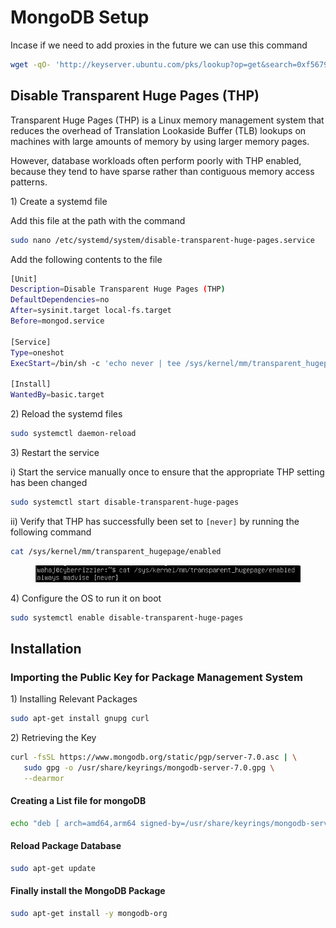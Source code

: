 # MongoDB Setup

Incase if we need to add proxies in the future we can use this command

```bash
wget -qO- 'http://keyserver.ubuntu.com/pks/lookup?op=get&search=0xf5679a222c647c87527c2f8cb00a0bd1e2c63c11' | sudo apt-key add -
```

## Disable Transparent Huge Pages (THP)

Transparent Huge Pages (THP) is a Linux memory management system that reduces the overhead of Translation Lookaside Buffer (TLB) lookups on machines with large amounts of memory by using larger memory pages.

However, database workloads often perform poorly with THP enabled, because they tend to have sparse rather than contiguous memory access patterns.

1\) Create a systemd file

Add this file at the path with the command

```bash
sudo nano /etc/systemd/system/disable-transparent-huge-pages.service
```

Add the following contents to the file

```bash
[Unit]
Description=Disable Transparent Huge Pages (THP)
DefaultDependencies=no
After=sysinit.target local-fs.target
Before=mongod.service

[Service]
Type=oneshot
ExecStart=/bin/sh -c 'echo never | tee /sys/kernel/mm/transparent_hugepage/enabled > /dev/null'

[Install]
WantedBy=basic.target

```

2\) Reload the systemd files

```bash
sudo systemctl daemon-reload
```

3\) Restart the service

i) Start the service manually once to ensure that the appropriate THP setting has been changed

```bash
sudo systemctl start disable-transparent-huge-pages
```

ii) Verify that THP has successfully been set to `[never]` by running the following command

```bash
cat /sys/kernel/mm/transparent_hugepage/enabled
```

<figure><img src="../../.gitbook/assets/image (1).png" alt=""><figcaption></figcaption></figure>

4\) Configure the OS to run it on boot

```bash
sudo systemctl enable disable-transparent-huge-pages
```

## Installation

### Importing the Public Key for Package Management System

1\) Installing Relevant Packages

```bash
sudo apt-get install gnupg curl
```

2\) Retrieving the Key

```bash
curl -fsSL https://www.mongodb.org/static/pgp/server-7.0.asc | \
   sudo gpg -o /usr/share/keyrings/mongodb-server-7.0.gpg \
   --dearmor
```

#### Creating a List file for mongoDB

```bash
echo "deb [ arch=amd64,arm64 signed-by=/usr/share/keyrings/mongodb-server-7.0.gpg ] https://repo.mongodb.org/apt/ubuntu jammy/mongodb-org/7.0 multiverse" | sudo tee /etc/apt/sources.list.d/mongodb-org-7.0.list
```

#### Reload Package Database

```bash
sudo apt-get update
```

#### Finally install the MongoDB Package

```bash
sudo apt-get install -y mongodb-org
```
